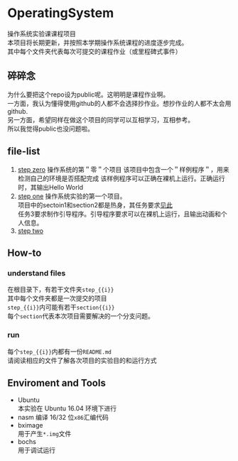 # OperatingSystem
操作系统实验课课程项目  
本项目将长期更新，并按照本学期操作系统课程的进度逐步完成。  
其中每个文件夹代表每次可提交的课程作业（或里程碑式事件）
## 碎碎念
为什么要把这个repo设为public呢。这明明是课程作业啊。  
一方面，我认为懂得使用github的人都不会选择抄作业。想抄作业的人都不太会用github.  
另一方面，希望同样在做这个项目的同学可以互相学习，互相参考。  
所以我觉得public也没问题啦。  
## file-list
1. [step zero][2]
操作系统的第＂零＂个项目
该项目中包含一个＂样例程序＂，用来检测自己的环境是否搭配完成
该样例程序可以正确在裸机上运行。正确运行时，其输出Hello World
1. [step one][1]
操作系统实验的第一个项目。  
项目中的sectoin1和section2都是热身，其任务要求[见此][1]  
任务3要求制作引导程序。引导程序要求可以在裸机上运行，且输出动画和个人信息。
1. [step two][3]  
## How-to
### understand files
在根目录下，有若干文件夹`step_{{i}}`  
其中每个文件夹都是一次提交的项目  
`step_{{i}}`内可能有若干`section{{i}}`  
每个`section`代表本次项目需要解决的一个分支问题。  
### run
每个`step_{{i}}`内都有一份`README.md`  
请阅读相应的文件了解各次项目的实验目的和运行方式  
## Enviroment and Tools
- Ubuntu  
本实验在 Ubuntu 16.04 环境下进行    
- nasm
编译 16/32 位`x86`汇编代码  
- bximage  
用于产生`*.img`文件  
- bochs  
用于调试运行  
  
[1]: /step_1/README.md
[2]: /step_0/README.md
[3]: /step_2/README.md